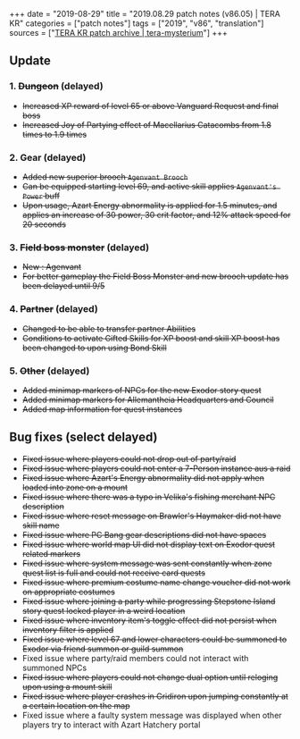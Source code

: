 +++
date = "2019-08-29"
title = "2019.08.29 patch notes (v86.05) | TERA KR"
categories = ["patch notes"]
tags = ["2019", "v86", "translation"]
sources = ["[TERA KR patch archive | tera-mysterium](/ko/patch/2019/v86-05)"]
+++

## Update

### **1.** ~~Dungeon~~ (delayed)
- ~~Increased XP reward of level 65 or above Vanguard Request and final boss~~
- ~~Increased Joy of Partying effect of Macellarius Catacombs from 1.8 times to 1.9 times~~

### **2.** Gear (delayed)
- ~~Added new superior brooch `Agenvant Brooch`~~
- ~~Can be equipped starting level 69, and active skill applies `Agenvant's Power` buff~~
- ~~Upon usage, Azart Energy abnormality is applied for 1.5 minutes, and applies an increase of 30 power, 30 crit factor, and 12% attack speed for 20 seconds~~

### **3.** ~~Field boss monster~~ (delayed)
- ~~New : Agenvant~~
- ~~For better gameplay the Field Boss Monster and new brooch update has been delayed until 9/5~~

### **4.** ~~Partner~~ (delayed)
- ~~Changed to be able to transfer partner Abilities~~
- ~~Conditions to activate Gifted Skills for XP boost and skill XP boost has been changed to upon using Bond Skill~~

### **5.** ~~Other~~ (delayed)
- ~~Added minimap markers of NPCs for the new Exodor story quest~~
- ~~Added minimap markers for Allemantheia Headquarters and Council~~
- ~~Added map information for quest instances~~

## Bug fixes (select delayed)

- ~~Fixed issue where players could not drop out of party/raid~~
- ~~Fixed issue where players could not enter a 7-Person instance aus a raid~~
- ~~Fixed issue where Azart's Energy abnormality did not apply when loaded into zone on a mount~~
- ~~Fixed issue where there was a typo in Velika's fishing merchant NPC description~~
- ~~Fixed issue where reset message on Brawler's Haymaker did not have skill name~~
- ~~Fixed issue where PC Bang gear descriptions did not have spaces~~
- ~~Fixed issue where world map UI did not display text on Exodor quest related markers~~
- ~~Fixed issue where system message was sent constantly when zone quest list is full and could not receive card quests~~
- ~~Fixed issue where premium costume name change voucher did not work on appropriate costumes~~
- ~~Fixed issue where joining a party while progressing Stepstone Island story quest locked player in a weird location~~
- ~~Fixed issue where inventory item's toggle effect did not persist when inventory filter is applied~~
- ~~Fixed issue where level 67 and lower characters could be summoned to Exodor via friend summon or guild summon~~
- Fixed issue where party/raid members could not interact with summoned NPCs
- ~~Fixed issue where players could not change dual option until reloging upon using a mount skill~~
- ~~Fixed issue where player crashes in Gridiron upon jumping constantly at a certain location on the map~~
- Fixed issue where a faulty system message was displayed when other players try to interact with Azart Hatchery portal
